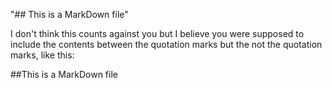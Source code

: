 "## This is a MarkDown file"

I don't think this counts against you but I believe you were supposed to include the contents between the quotation marks but the not the quotation marks, like this:

##This is a MarkDown file

